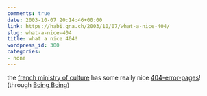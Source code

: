 ```yaml
---
comments: true
date: 2003-10-07 20:14:46+00:00
link: https://habi.gna.ch/2003/10/07/what-a-nice-404/
slug: what-a-nice-404
title: what a nice 404!
wordpress_id: 300
categories:
- none
---
```


the [french ministry of culture](http://www.culture.gouv.fr/) has some really nice [404-error-pages](http://www.culture.gouv.fr/culture/actualites/politique/pagsi/)!
(through [Boing Boing](https://boingboing.net/))
